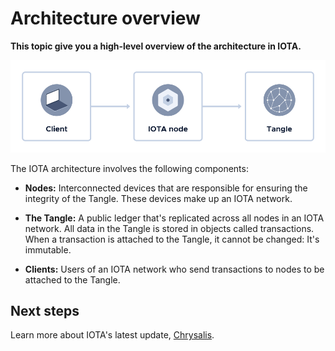 # Architecture overview

**This topic give you a high-level overview of the architecture in IOTA.**

![IOTA architecture](../images/architecture.png)

The IOTA architecture involves the following components:

- **Nodes:** Interconnected devices that are responsible for ensuring the integrity of the Tangle. These devices make up an IOTA network.

- **The Tangle:** A public ledger that's replicated across all nodes in an IOTA network. All data in the Tangle is stored in objects called transactions. When a transaction is attached to the Tangle, it cannot be changed: It's immutable.

- **Clients:** Users of an IOTA network who send transactions to nodes to be attached to the Tangle.

## Next steps

Learn more about IOTA's latest update, [Chrysalis](../introduction/chrysalis.md).





